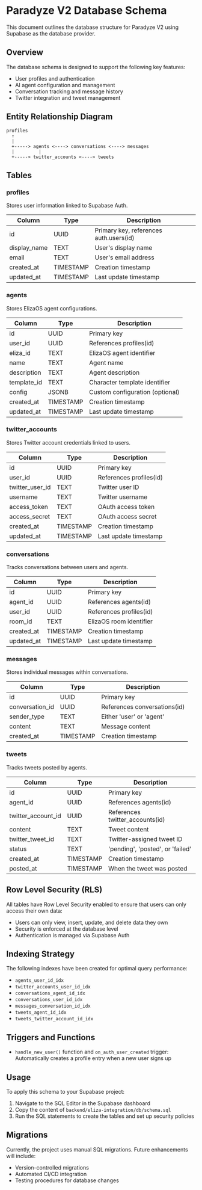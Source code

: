 # Paradyze V2 Database Schema

This document outlines the database structure for Paradyze V2 using Supabase as the database provider.

## Overview

The database schema is designed to support the following key features:

- User profiles and authentication
- AI agent configuration and management
- Conversation tracking and message history
- Twitter integration and tweet management

## Entity Relationship Diagram

```
profiles
  ↑
  |
  +-----> agents <----> conversations <----> messages
  |         |
  +-----> twitter_accounts <----> tweets
```

## Tables

### profiles

Stores user information linked to Supabase Auth.

| Column        | Type      | Description                             |
|---------------|-----------|-----------------------------------------|
| id            | UUID      | Primary key, references auth.users(id)  |
| display_name  | TEXT      | User's display name                     |
| email         | TEXT      | User's email address                    |
| created_at    | TIMESTAMP | Creation timestamp                      |
| updated_at    | TIMESTAMP | Last update timestamp                   |

### agents

Stores ElizaOS agent configurations.

| Column        | Type      | Description                             |
|---------------|-----------|-----------------------------------------|
| id            | UUID      | Primary key                             |
| user_id       | UUID      | References profiles(id)                 |
| eliza_id      | TEXT      | ElizaOS agent identifier                |
| name          | TEXT      | Agent name                              |
| description   | TEXT      | Agent description                       |
| template_id   | TEXT      | Character template identifier           |
| config        | JSONB     | Custom configuration (optional)         |
| created_at    | TIMESTAMP | Creation timestamp                      |
| updated_at    | TIMESTAMP | Last update timestamp                   |

### twitter_accounts

Stores Twitter account credentials linked to users.

| Column          | Type      | Description                           |
|-----------------|-----------|---------------------------------------|
| id              | UUID      | Primary key                           |
| user_id         | UUID      | References profiles(id)               |
| twitter_user_id | TEXT      | Twitter user ID                       |
| username        | TEXT      | Twitter username                      |
| access_token    | TEXT      | OAuth access token                    |
| access_secret   | TEXT      | OAuth access secret                   |
| created_at      | TIMESTAMP | Creation timestamp                    |
| updated_at      | TIMESTAMP | Last update timestamp                 |

### conversations

Tracks conversations between users and agents.

| Column        | Type      | Description                             |
|---------------|-----------|-----------------------------------------|
| id            | UUID      | Primary key                             |
| agent_id      | UUID      | References agents(id)                   |
| user_id       | UUID      | References profiles(id)                 |
| room_id       | TEXT      | ElizaOS room identifier                 |
| created_at    | TIMESTAMP | Creation timestamp                      |
| updated_at    | TIMESTAMP | Last update timestamp                   |

### messages

Stores individual messages within conversations.

| Column          | Type      | Description                           |
|-----------------|-----------|---------------------------------------|
| id              | UUID      | Primary key                           |
| conversation_id | UUID      | References conversations(id)          |
| sender_type     | TEXT      | Either 'user' or 'agent'              |
| content         | TEXT      | Message content                       |
| created_at      | TIMESTAMP | Creation timestamp                    |

### tweets

Tracks tweets posted by agents.

| Column              | Type      | Description                       |
|---------------------|-----------|-----------------------------------|
| id                  | UUID      | Primary key                       |
| agent_id            | UUID      | References agents(id)             |
| twitter_account_id  | UUID      | References twitter_accounts(id)   |
| content             | TEXT      | Tweet content                     |
| twitter_tweet_id    | TEXT      | Twitter-assigned tweet ID         |
| status              | TEXT      | 'pending', 'posted', or 'failed'  |
| created_at          | TIMESTAMP | Creation timestamp                |
| posted_at           | TIMESTAMP | When the tweet was posted         |

## Row Level Security (RLS)

All tables have Row Level Security enabled to ensure that users can only access their own data:

- Users can only view, insert, update, and delete data they own
- Security is enforced at the database level
- Authentication is managed via Supabase Auth

## Indexing Strategy

The following indexes have been created for optimal query performance:

- `agents_user_id_idx`
- `twitter_accounts_user_id_idx`
- `conversations_agent_id_idx`
- `conversations_user_id_idx`
- `messages_conversation_id_idx`
- `tweets_agent_id_idx`
- `tweets_twitter_account_id_idx`

## Triggers and Functions

- `handle_new_user()` function and `on_auth_user_created` trigger: Automatically creates a profile entry when a new user signs up

## Usage

To apply this schema to your Supabase project:

1. Navigate to the SQL Editor in the Supabase dashboard
2. Copy the content of `backend/eliza-integration/db/schema.sql`
3. Run the SQL statements to create the tables and set up security policies

## Migrations

Currently, the project uses manual SQL migrations. Future enhancements will include:

- Version-controlled migrations
- Automated CI/CD integration
- Testing procedures for database changes

